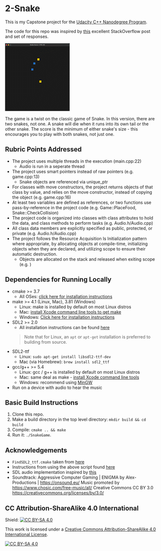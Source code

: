 # 2-Snake

This is my Capstone project for the [Udacity C++ Nanodegree Program](https://www.udacity.com/course/c-plus-plus-nanodegree--nd213).

The code for this repo was inspired by [this](https://codereview.stackexchange.com/questions/212296/snake-game-in-c-with-sdl) excellent StackOverflow post and set of responses.

<img src="2-snake.gif"/>

The game is a twist on the classic game of Snake. In this version, there are two snakes, not one. A snake will die when it runs into its own tail or the other snake. The score is the minimum of either snake's size - this encourages you to play with both snakes, not just one.

## Rubric Points Addressed
* The project uses multiple threads in the execution (main.cpp:22)
  * Audio is run in a seperate thread
* The project uses smart pointers instead of raw pointers (e.g. game.cpp:13)
  * Snake objects are referenced via unique_ptr
* For classes with move constructors, the project returns objects of that class by value, and relies on the move constructor, instead of copying the object (e.g. game.cpp:16)
* At least two variables are defined as references, or two functions use pass-by-reference in the project code (e.g. Game::PlaceFood, Snake::CheckCollision)
* The project code is organized into classes with class attributes to hold the data, and class methods to perform tasks (e.g. Audio.h/Audio.cpp)
* All class data members are explicitly specified as public, protected, or private (e.g. Audio.h/Audio.cpp)
* The project follows the Resource Acquisition Is Initialization pattern where appropriate, by allocating objects at compile-time, initializing objects when they are declared, and utilizing scope to ensure their automatic destruction.
  * Objects are allocated on the stack and released when exiting scope (e.g. )

## Dependencies for Running Locally
* cmake >= 3.7
  * All OSes: [click here for installation instructions](https://cmake.org/install/)
* make >= 4.1 (Linux, Mac), 3.81 (Windows)
  * Linux: make is installed by default on most Linux distros
  * Mac: [install Xcode command line tools to get make](https://developer.apple.com/xcode/features/)
  * Windows: [Click here for installation instructions](http://gnuwin32.sourceforge.net/packages/make.htm)
* SDL2 >= 2.0
  * All installation instructions can be found [here](https://wiki.libsdl.org/Installation)
  >Note that for Linux, an `apt` or `apt-get` installation is preferred to building from source. 
* SDL2-ttf
  * Linux: `sudo apt-get install libsdl2-ttf-dev`
  * Mac (via Homebrew): `brew install sdl2_ttf`
* gcc/g++ >= 5.4
  * Linux: gcc / g++ is installed by default on most Linux distros
  * Mac: same deal as make - [install Xcode command line tools](https://developer.apple.com/xcode/features/)
  * Windows: recommend using [MinGW](http://www.mingw.org/)
* Run on a device with audio to hear the music

## Basic Build Instructions

1. Clone this repo.
2. Make a build directory in the top level directory: `mkdir build && cd build`
3. Compile: `cmake .. && make`
4. Run it: `./SnakeGame`.

## Acknowledgements
* `FindSDL2_ttf.cmake` taken from [here](https://github.com/tcbrindle/sdl2-cmake-scripts/blob/master/FindSDL2_ttf.cmake)
* Instructions from using the above script found [here](https://github.com/tcbrindle/sdl2-cmake-scripts)
* SDL audio implementation inspired by [this](https://gist.github.com/armornick/3447121)
* Soundtrack:
Aggressive Computer Gaming | ENIGMA by Alex-Productions | https://onsound.eu/
Music promoted by https://www.chosic.com/free-music/all/
Creative Commons CC BY 3.0
https://creativecommons.org/licenses/by/3.0/


## CC Attribution-ShareAlike 4.0 International


Shield: [![CC BY-SA 4.0][cc-by-sa-shield]][cc-by-sa]

This work is licensed under a
[Creative Commons Attribution-ShareAlike 4.0 International License][cc-by-sa].

[![CC BY-SA 4.0][cc-by-sa-image]][cc-by-sa]

[cc-by-sa]: http://creativecommons.org/licenses/by-sa/4.0/
[cc-by-sa-image]: https://licensebuttons.net/l/by-sa/4.0/88x31.png
[cc-by-sa-shield]: https://img.shields.io/badge/License-CC%20BY--SA%204.0-lightgrey.svg
